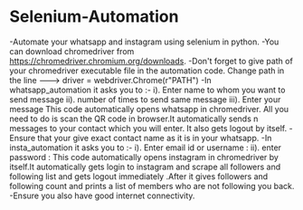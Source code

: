 # Selenium-Automation
-Automate your whatsapp and instagram using selenium in python.
-You can download chromedriver from https://chromedriver.chromium.org/downloads.
-Don't forget to give path of your chromedriver executable file in the automation code.
   Change path in the line ---> driver = webdriver.Chrome(r"PATH")
-In whatsapp_automation it asks you to :-
    i).   Enter name to whom you want to send message 
    ii).  number of times to send same message
    iii). Enter your message 
   This code automatically opens whatsapp in chromedriver. All you need to do is scan the QR code in browser.It automatically sends n messages to your contact which you will          enter. It also gets logout by itself.
-Ensure that your give exact contact name as it is in your whatsapp.
-In insta_automation it asks you to :-
    i).   Enter email id or username  :
    ii).  enter password  :
   This code automatically opens instagram in chromedriver by itself.It automatically gets login to instagram and scrape all followers and following list and gets logout              immediately .After it gives followers and following count and prints a list of members who are not following you back.
-Ensure you also have good internet connectivity.
